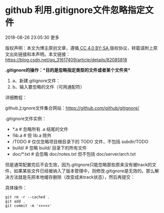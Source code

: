 # github 利用.gitignore文件忽略指定文件

2018-08-26 23:05:30 更多

版权声明：本文为博主原创文章，遵循[ CC 4.0 BY-SA ](http://creativecommons.org/licenses/by-sa/4.0/)版权协议，转载请附上原文出处链接和本声明。本文链接：https://blog.csdn.net/qq_31617409/article/details/82085818

**.gitignore的操作：\*目的是忽略指定类型的文件或者某个文件夹\***

1. a、新建.gitignore文件：
2. b、输入要忽略的文件（可用通配符）

详细教程：

github上ignore文件集合网站：https://github.com/github/gitignore/

.gitignore文件实例：

- *.a    # 忽略所有 .a 结尾的文件
- !lib.a  # 但 lib.a 除外
- /TODO   # 仅仅忽略项目根目录下的 TODO 文件，不包括 subdir/TODO
- build/  # 忽略 build/ 目录下的所有文件
- doc/*.txt # 会忽略 doc/notes.txt 但不包括 doc/server/arch.txt

但是通常配置完后不会生效，因为.gitignore只能忽略那些原来没有被track的文件，如果某些文件已经被纳入了版本管理中，则修改.gitignore是无效的。那么解决方法就是先把本地缓存删除（改变成未track状态），然后再提交：

具体操作：

```
git rm -r --cached .
git add .
git commit -m '×××××'
```